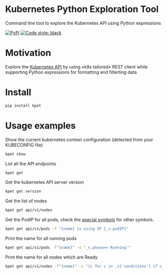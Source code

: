 # Kubernetes Python Exploration Tool

Command line tool to explore the Kubernetes API using Python expressions

[![PyPi](https://img.shields.io/pypi/v/kpet.svg?style=flat-square)](https://pypi.python.org/pypi/kpet)
[![Code style: black](https://img.shields.io/badge/code%20style-black-000000.svg?style=flat-square)](https://github.com/ambv/black)

# Motivation

Explore the [Kubernetes API] by using «k8s tailored» REST client while supporting Python expressions for formatting and filterting data.

[Kubernetes API]: https://kubernetes.io/docs/reference/kubernetes-api/


# Install
```sh
pip install kpet
```

# Usage examples

Show the current kubernetes context configuration (detected from your KUBECONFIG file)
```sh
kpet show
```

List all the API endpoints
```sh
kpet get
```

Get the kubernetes API server version
```sh
kpet get version
```


Get the list of nodes
```sh
kpet get api/v1/nodes
```

Get the PodIP for all pods, check the [special symbols](doc/symbols.md) for other symbols.
```sh
kpet get api/v1/pods -f "{name} is using IP {_s.podIP}"
```

Print the name for all running pods
```sh
kpet get api/v1/pods -f"{name}" -s "_s.phase=='Running'"
```

Print the name for all nodes which are Ready
```sh
kpet get api/v1/nodes -f"{name}" -s "[c for c in _s['conditions'] if c.type=='Ready' and c.status=='True']"
```